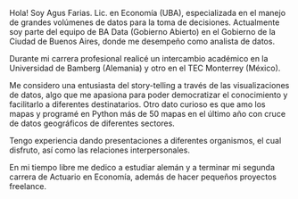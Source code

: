 <p>Hola! Soy Agus Farias. Lic. en Economía (UBA), especializada en el manejo de grandes volúmenes de datos para la toma de decisiones. Actualmente soy parte del equipo de BA Data (Gobierno Abierto) en el Gobierno de la Ciudad de Buenos Aires, donde me desempeño como analista de datos. 
  
Durante mi carrera profesional realicé un intercambio académico en la Universidad de Bamberg (Alemania) y otro en el TEC Monterrey (México).

Me considero una entusiasta del story-telling a través de las visualizaciones de datos, algo que me apasiona para poder democratizar el conocimiento y facilitarlo a diferentes destinatarios. Otro dato curioso es que amo los mapas y programé en Python más de 50 mapas en el último año con cruce de datos geográficos de diferentes sectores.

Tengo experiencia dando presentaciones a diferentes organismos, el cual disfruto, así como las relaciones interpersonales.

En mi tiempo libre me dedico a estudiar alemán y a terminar mi segunda carrera de Actuario en Economía, además de hacer pequeños proyectos freelance.</strong></p>
